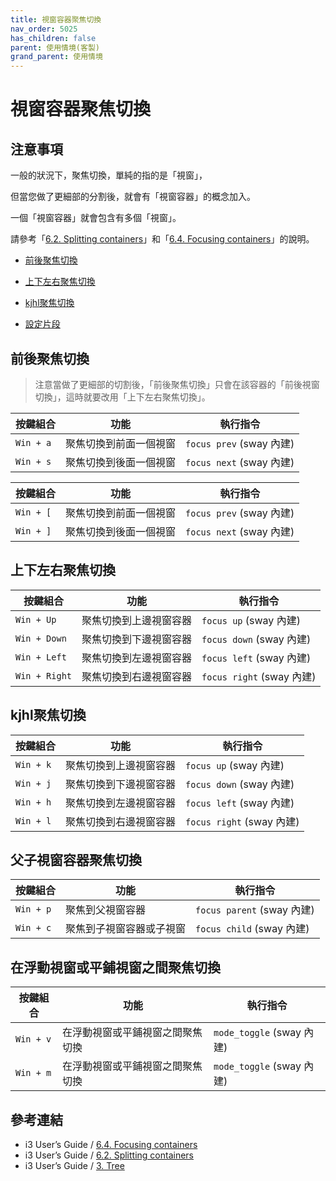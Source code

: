 ```yaml
---
title: 視窗容器聚焦切換
nav_order: 5025
has_children: false
parent: 使用情境(客製)
grand_parent: 使用情境
---
```



# 視窗容器聚焦切換

## 注意事項

一般的狀況下，聚焦切換，單純的指的是「視窗」，

但當您做了更細部的分割後，就會有「視窗容器」的概念加入。

一個「視窗容器」就會包含有多個「視窗」。

請參考「[6.2. Splitting containers](https://i3wm.org/docs/userguide.html#_splitting_containers)」和「[6.4. Focusing containers](https://i3wm.org/docs/userguide.html#_focusing_moving_containers)」的說明。


* [前後聚焦切換](#前後聚焦切換)
* [上下左右聚焦切換](#上下左右聚焦切換)
* [kjhl聚焦切換](#kjhl聚焦切換)


* [設定片段](https://github.com/samwhelp/note-about-ubuntu-sway/blob/gh-pages/_demo/adjustment-ubuntu-sway/full/ubuntu-sway/config/sway/section/common/keybind/sway-keybind-main/keybind.m/Window/Focus.conf)


## 前後聚焦切換

> 注意當做了更細部的切割後，「前後聚焦切換」只會在該容器的「前後視窗切換」，這時就要改用「上下左右聚焦切換」。

| 按鍵組合  | 功能                   | 執行指令               |
| ----------| ---------------------- | ---------------------- |
| `Win + a` | 聚焦切換到前面一個視窗 | `focus prev` (sway 內建) |
| `Win + s` | 聚焦切換到後面一個視窗 | `focus next` (sway 內建) |


| 按鍵組合  | 功能                   | 執行指令               |
| --------- | ---------------------- | ---------------------- |
| `Win + [` | 聚焦切換到前面一個視窗 | `focus prev` (sway 內建) |
| `Win + ]` | 聚焦切換到後面一個視窗 | `focus next` (sway 內建) |


## 上下左右聚焦切換

| 按鍵組合      | 功能               | 執行指令                |
| ------------- | ------------------ | ----------------------- |
| `Win + Up`    | 聚焦切換到上邊視窗容器 | `focus up` (sway 內建)    |
| `Win + Down`  | 聚焦切換到下邊視窗容器 | `focus down` (sway 內建)  |
| `Win + Left`  | 聚焦切換到左邊視窗容器 | `focus left` (sway 內建)  |
| `Win + Right` | 聚焦切換到右邊視窗容器 | `focus right` (sway 內建) |


## kjhl聚焦切換

| 按鍵組合  | 功能               | 執行指令                |
| ----------| ------------------ | ----------------------- |
| `Win + k` | 聚焦切換到上邊視窗容器 | `focus up` (sway 內建)    |
| `Win + j` | 聚焦切換到下邊視窗容器 | `focus down` (sway 內建)  |
| `Win + h` | 聚焦切換到左邊視窗容器 | `focus left` (sway 內建)  |
| `Win + l` | 聚焦切換到右邊視窗容器 | `focus right` (sway 內建) |


## 父子視窗容器聚焦切換

| 按鍵組合   | 功能                   | 執行指令                  |
| --------- | ------------------------ | ------------------------ |
| `Win + p` | 聚焦到父視窗容器         | `focus parent` (sway 內建) |
| `Win + c` | 聚焦到子視窗容器或子視窗 | `focus child` (sway 內建)  |


## 在浮動視窗或平鋪視窗之間聚焦切換

| 按鍵組合   | 功能                           | 執行指令                 |
| --------- | -------------------------------- | ----------------------- |
| `Win + v` | 在浮動視窗或平鋪視窗之間聚焦切換      | `mode_toggle` (sway 內建) |
| `Win + m` | 在浮動視窗或平鋪視窗之間聚焦切換      | `mode_toggle` (sway 內建) |


## 參考連結

* i3 User’s Guide / [6.4. Focusing containers](https://i3wm.org/docs/userguide.html#_focusing_moving_containers)
* i3 User’s Guide / [6.2. Splitting containers](https://i3wm.org/docs/userguide.html#_splitting_containers)
* i3 User’s Guide / [3. Tree](https://i3wm.org/docs/userguide.html#_tree)

